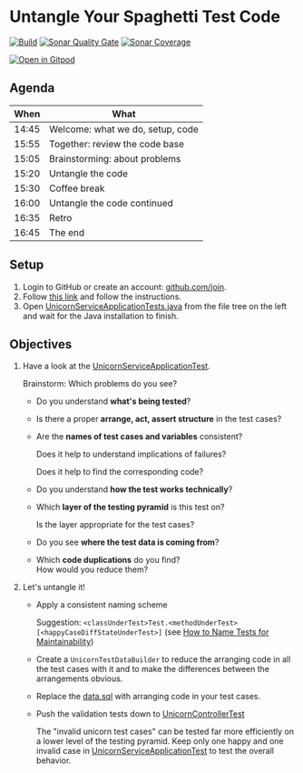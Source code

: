 # Untangle Your Spaghetti Test Code
[![Build](https://github.com/mkutz/untangle-your-spaghetti-test-code/actions/workflows/build.yml/badge.svg)](https://github.com/mkutz/untangle-your-spaghetti-test-code/actions/workflows/build.yml)
[![Sonar Quality Gate](https://img.shields.io/sonar/quality_gate/mkutz_untangle-your-spaghetti-test-code?server=https%3A%2F%2Fsonarcloud.io)](https://sonarcloud.io/dashboard?id=mkutz_untangle-your-spaghetti-test-code)
[![Sonar Coverage](https://img.shields.io/sonar/coverage/mkutz_untangle-your-spaghetti-test-code?server=http%3A%2F%2Fsonarcloud.io)](https://sonarcloud.io/dashboard?id=mkutz_untangle-your-spaghetti-test-code)

[![Open in Gitpod](https://gitpod.io/button/open-in-gitpod.svg)](https://gitpod.io/#https://github.com/christianbaumann/untangle-your-spaghetti-test-code)


## Agenda

| When  | What                             |
|-------|----------------------------------|
| 14:45 | Welcome: what we do, setup, code |
| 15:55 | Together: review the code base   |
| 15:05 | Brainstorming: about problems    |
| 15:20 | Untangle the code                |
| 15:30 | Coffee break                     |
| 16:00 | Untangle the code continued      |
| 16:35 | Retro                            |
| 16:45 | The end                          |


## Setup

1. Login to GitHub or create an account: [github.com/join](https://github.com/join).
2. Follow [this link](https://gitpod.io/#https://github.com/christianbaumann/untangle-your-spaghetti-test-code) and follow the instructions.
3. Open [UnicornServiceApplicationTests.java](src/test/java/com/agiletestingdays/untangletestcode/unicornservice/UnicornServiceApplicationTests.java) from the file tree on the left and wait for the Java installation to finish.


## Objectives

1. Have a look at the [UnicornServiceApplicationTest].

   Brainstorm: Which problems do you see?

   - Do you understand **what's being tested**?

   - Is there a proper **arrange, act, assert structure** in the test cases?

   - Are the **names of test cases and variables** consistent?

     Does it help to understand implications of failures?

     Does it help to find the corresponding code?

   - Do you understand **how the test works technically**?

   - Which **layer of the testing pyramid** is this test on?

     Is the layer appropriate for the test cases?

   - Do you see **where the test data is coming from**?

   - Which **code duplications** do you find?<br/>
     How would you reduce them?

2. Let's untangle it!

   - Apply a consistent naming scheme

     Suggestion: `<classUnderTest>Test.<methodUnderTest> [<happyCaseDiffStateUnderTest>]` (see [How to Name Tests for Maintainability](https://medium.com/@michakutz/how-to-name-tests-for-maintainability-c11af89f0f04))

   - Create a `UnicornTestDataBuilder` to reduce the arranging code in all the test cases with it and to make the differences between the arrangements obvious.

   - Replace the [data.sql] with arranging code in your test cases.

   - Push the validation tests down to [UnicornControllerTest]

     The "invalid unicorn test cases" can be tested far more efficiently on a lower level of the testing pyramid.
     Keep only one happy and one invalid case in [UnicornServiceApplicationTest] to test the overall behavior.

[UnicornServiceApplicationTest]: <src/test/java/com/agiletestingdays/untangletestcode/unicornservice/UnicornServiceApplicationTests.java>
[UnicornControllerTest]: <src/test/java/com/agiletestingdays/untangletestcode/unicornservice/unicorn/UnicornControllerTest.java>
[UnicornServiceTest]: <src/test/java/com/agiletestingdays/untangletestcode/unicornservice/unicorn/UnicornServiceTest.java>
[data.sql]: <src/test/resources/data.sql>

[Baeldung on Instancio]: <https://www.baeldung.com/java-test-data-instancio>
[Instancio]: <https://www.instancio.org/>
